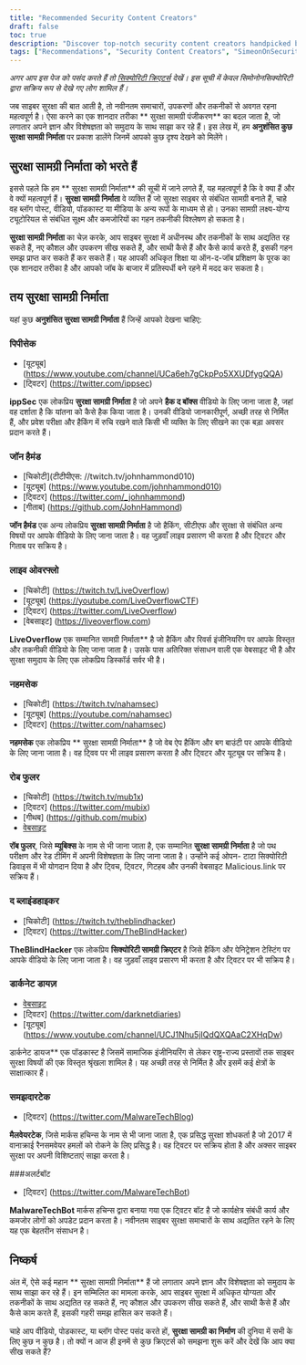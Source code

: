 ```yaml
---
title: "Recommended Security Content Creators"
draft: false
toc: true
description: "Discover top-notch security content creators handpicked by SimeonOnSecurity. From ippSec to John Hammond, LiveOverflow, NahamSec, Rob Fuller, and TheBlindHacker, these experts bring you the latest in the field through their various platforms including YouTube, Twitch, Twitter, GitHub, and websites. Stay up-to-date and deepen your knowledge with the best in the industry."
tags: ["Recommendations", "Security Content Creators", "SimeonOnSecurity", "ippSec", "John Hammond", "LiveOverflow", "NahamSec", "Rob Fuller", "TheBlindHacker", "YouTube", "Twitter", "Twitch", "GitHub", "Website"]
---
```


 *अगर आप इस पेज को पसंद करते हैं तो [सिक्योरिटी क्रिएटर्स](https://securitycreators.video/) देखें। इस सूची में केवल सिमोनोनसिक्योरिटी द्वारा सक्रिय रूप से देखे गए लोग शामिल हैं।*  जब साइबर सुरक्षा की बात आती है, तो नवीनतम समाचारों, उपकरणों और तकनीकों से अवगत रहना महत्वपूर्ण है। ऐसा करने का एक शानदार तरीका ** सुरक्षा सामग्री पंजीकरण** का बदल जाता है, जो लगातार अपने ज्ञान और विशेषज्ञता को समुदाय के साथ साझा कर रहे हैं। इस लेख में, हम **अनुशंसित कुछ सुरक्षा सामग्री निर्माता** पर प्रकाश डालेंगे जिनमें आपको कुछ दृश्य देखने को मिलेंगे।  ## सुरक्षा सामग्री निर्माता को भरते हैं  इससे पहले कि हम ** सुरक्षा सामग्री निर्माता** की सूची में जाने लगते हैं, यह महत्वपूर्ण है कि वे क्या हैं और वे क्यों महत्वपूर्ण हैं। **सुरक्षा सामग्री निर्माता** वे व्यक्ति हैं जो सुरक्षा साइबर से संबंधित सामग्री बनाते हैं, चाहे वह ब्लॉग पोस्ट, वीडियो, पॉडकास्ट या मीडिया के अन्य रूपों के माध्यम से हो। उनका सामग्री लक्ष्य-योग्य ट्यूटोरियल से संबंधित सूक्ष्म और कमजोरियों का गहन तकनीकी विश्लेषण हो सकता है।  **सुरक्षा सामग्री निर्माता** का चेज़ करके, आप साइबर सुरक्षा में अधीनस्थ और तकनीकों के साथ अद्यतित रह सकते हैं, नए कौशल और उपकरण सीख सकते हैं, और साथी कैसे हैं और कैसे कार्य करते हैं, इसकी गहन समझ प्राप्त कर सकते हैं कर सकते हैं। यह आपकी अधिकृत शिक्षा या ऑन-द-जॉब प्रशिक्षण के पूरक का एक शानदार तरीका है और आपको जॉब के बाजार में प्रतिस्पर्धी बने रहने में मदद कर सकता है।  ## तय सुरक्षा सामग्री निर्माता  यहां कुछ **अनुशंसित सुरक्षा सामग्री निर्माता** हैं जिन्हें आपको देखना चाहिए:  ### पिपीसेक  - [यूट्यूब] (https://www.youtube.com/channel/UCa6eh7gCkpPo5XXUDfygQQA) - [ट्विटर] (https://twitter.com/ippsec)  **ippSec** एक लोकप्रिय **सुरक्षा सामग्री निर्माता** है जो अपने **हैक द बॉक्स** वीडियो के लिए जाना जाता है, जहां वह दर्शाता है कि यांतना को कैसे हैक किया जाता है। उनकी वीडियो जानकारीपूर्ण, अच्छी तरह से निर्मित हैं, और प्रवेश परीक्षा और हैकिंग में रुचि रखने वाले किसी भी व्यक्ति के लिए सीखने का एक बड़ा अवसर प्रदान करते हैं।  ### जॉन हैमंड  - [चिकोटी](टीटीपीएस: //twitch.tv/johnhammond010) - [यूट्यूब] (https://www.youtube.com/johnhammond010) - [ट्विटर] (https://twitter.com/_johnhammond) - [गीताब] (https://github.com/JohnHammond)  **जॉन हैमंड** एक अन्य लोकप्रिय **सुरक्षा सामग्री निर्माता** है जो हैकिंग, सीटीएफ और सुरक्षा से संबंधित अन्य विषयों पर आपके वीडियो के लिए जाना जाता है। वह जुड़वाँ लाइव प्रसारण भी करता है और ट्विटर और गिताब पर सक्रिय है।  ### लाइव ओवरफ्लो  - [चिकोटी] (https://twitch.tv/LiveOverflow) - [यूट्यूब] (https://youtube.com/LiveOverflowCTF) - [ट्विटर] (https://twitter.com/LiveOverflow) - [वेबसाइट] (https://liveoverflow.com)  **LiveOverflow** एक सम्मानित सामग्री निर्माता** है जो हैकिंग और रिवर्स इंजीनियरिंग पर आपके विस्तृत और तकनीकी वीडियो के लिए जाना जाता है। उसके पास अतिरिक्त संसाधन वाली एक वेबसाइट भी है और सुरक्षा समुदाय के लिए एक लोकप्रिय डिस्कॉर्ड सर्वर भी है।  ### नहमसेक  - [चिकोटी] (https://twitch.tv/nahamsec) - [यूट्यूब] (https://youtube.com/nahamsec) - [ट्विटर] (https://twitter.com/nahamsec)  **नहमसेक** एक लोकप्रिय ** सुरक्षा सामग्री निर्माता** है जो वेब ऐप हैकिंग और बग बाउंटी पर आपके वीडियो के लिए जाना जाता है। वह ट्विव पर भी लाइव प्रसारण करता है और ट्विटर और यूट्यूब पर सक्रिय है।  ### रोब फुलर  - [चिकोटी] (https://twitch.tv/mub1x) - [ट्विटर] (https://twitter.com/mubix) - [गीथब] (https://github.com/mubix) - [वेबसाइट](https://malicious.link)  **रॉब फुलर**, जिसे **म्यूबिक्स** के नाम से भी जाना जाता है, एक सम्मानित **सुरक्षा सामग्री निर्माता** है जो पथ परीक्षण और रेड टीमिंग में अपनी विशेषज्ञता के लिए जाना जाता है। उन्होंने कई ओपन- टाटा सिक्योरिटी डिवाइस में भी योगदान दिया है और ट्विच, ट्विटर, गिटहब और उनकी वेबसाइट Malicious.link पर सक्रिय हैं।  ### द ब्लाइंडहाइकर  - [चिकोटी] (https://twitch.tv/theblindhacker) - [ट्विटर] (https://twitter.com/TheBlindHacker)  **TheBlindHacker** एक लोकप्रिय **सिक्योरिटी सामग्री क्रिएटर** है जिसे हैकिंग और पेनिट्रेशन टेस्टिंग पर आपके वीडियो के लिए जाना जाता है। वह जुड़वाँ लाइव प्रसारण भी करता है और ट्विटर पर भी सक्रिय है।  ### डार्कनेट डायज़  - [वेबसाइट](https://darknetdiaries.com/) - [ट्विटर] (https://twitter.com/darknetdiaries) - [यूट्यूब] (https://www.youtube.com/channel/UCJ1Nhu5jIQdQXQAaC2XHqDw)  डार्कनेट डायज** एक पॉडकास्ट है जिसमें सामाजिक इंजीनियरिंग से लेकर राष्ट्र-राज्य प्रस्तावों तक साइबर सुरक्षा विषयों की एक विस्तृत श्रृंखला शामिल है। यह अच्छी तरह से निर्मित है और इसमें कई क्षेत्रों के साक्षात्कार हैं।  ### समझदारटेक  - [ट्विटर] (https://twitter.com/MalwareTechBlog)  **मैलवेयरटेक**, जिसे मार्कस हचिन्स के नाम से भी जाना जाता है, एक प्रसिद्ध सुरक्षा शोधकर्ता है जो 2017 में वानाक्राई रैनसमवेयर हमलों को रोकने के लिए प्रसिद्ध है। वह ट्विटर पर सक्रिय होता है और अक्सर साइबर सुरक्षा पर अपनी विशिष्टताएं साझा करता है।  ###अलर्टबॉट  - [ट्विटर] (https://twitter.com/MalwareTechBot)  **MalwareTechBot** मार्कस हचिन्स द्वारा बनाया गया एक ट्विटर बॉट है जो कार्यक्षेत्र संबंधी कार्य और कमजोर लोगों को अपडेट प्रदान करता है। नवीनतम साइबर सुरक्षा समाचारों के साथ अद्यतित रहने के लिए यह एक बेहतरीन संसाधन है।  ## निष्कर्ष  अंत में, ऐसे कई महान ** सुरक्षा सामग्री निर्माता** हैं जो लगातार अपने ज्ञान और विशेषज्ञता को समुदाय के साथ साझा कर रहे हैं। इन सम्मिलित का मामला करके, आप साइबर सुरक्षा में अधिकृत योग्यता और तकनीकों के साथ अद्यतित रह सकते हैं, नए कौशल और उपकरण सीख सकते हैं, और साथी कैसे हैं और कैसे काम करते हैं, इसकी गहरी समझ हासिल कर सकते हैं।  चाहे आप वीडियो, पोडकास्ट, या ब्लॉग पोस्ट पसंद करते हों, **सुरक्षा सामग्री का निर्माण** की दुनिया में सभी के लिए कुछ न कुछ है। तो क्यों न आज ही इनमें से कुछ क्रिएटर्स को समझना शुरू करें और देखें कि आप क्या सीख सकते हैं?    